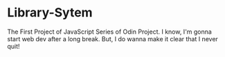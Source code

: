 # Library-Sytem
The First Project of JavaScript Series of Odin Project. I know, I'm gonna start web dev after a long break. But, I do wanna make it clear that I never quit!
